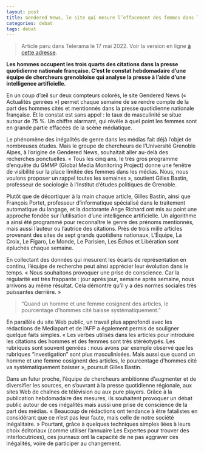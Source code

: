 ```yaml
---
layout: post
title: Gendered News, le site qui mesure l’effacement des femmes dans les médias
categories: debat
tags: debat
---
```


> Article paru dans Telerama le 17 mai 2022. Voir la version en ligne [à cette adresse](https://www.telerama.fr/debats-reportages/gendered-news-le-site-qui-mesure-l-effacement-des-femmes-dans-les-medias-7010389.php).

**Les hommes occupent les trois quarts des citations dans la presse quotidienne nationale française. C’est le constat hebdomadaire d’une équipe de chercheurs grenobloise qui analyse la presse à l’aide d’une intelligence artificielle.**

En un coup d’œil sur deux compteurs colorés, le site Gendered News (« Actualités genrées ») permet chaque semaine de se rendre compte de la part des hommes cités et mentionnés dans la presse quotidienne nationale française. Et le constat est sans appel : le taux de masculinité se situe autour de 75 %. Un chiffre alarmant, qui révèle à quel point les femmes sont en grande partie effacées de la scène médiatique.

Le phénomène des inégalités de genre dans les médias fait déjà l’objet de nombreuses études. Mais le groupe de chercheurs de l’Université Grenoble Alpes, à l’origine de Gendered News, souhaitait aller au-delà des recherches ponctuelles. « Tous les cinq ans, le très gros programme d’enquête du GMMP (Global Media Monitoring Project) donne une fenêtre de visibilité sur la place limitée des femmes dans les médias. Nous, nous voulons proposer un rappel toutes les semaines », soutient Gilles Bastin, professeur de sociologie à l’Institut d’études politiques de Grenoble.

Plutôt que de décortiquer à la main chaque article, Gilles Bastin, ainsi que François Portet, professeur d’informatique spécialisé dans le traitement automatique du langage, et la doctorante Ange Richard ont mis au point une approche fondée sur l’utilisation d’une intelligence artificielle. Un algorithme a ainsi été programmé pour reconnaître le genre des prénoms mentionnés, mais aussi l’auteur ou l’autrice des citations. Près de trois mille articles provenant des sites de sept grands quotidiens nationaux, L’Équipe, La Croix, Le Figaro, Le Monde, Le Parisien, Les Échos et Libération sont épluchés chaque semaine.

En collectant des données qui mesurent les écarts de représentation en continu, l’équipe de recherche peut ainsi apprécier leur évolution dans le temps. « Nous souhaitons provoquer une prise de conscience. Car la régularité est très frappante : jour après jour, semaine après semaine, nous arrivons au même résultat. Cela démontre qu’il y a des normes sociales très puissantes derrière. »

> “Quand un homme et une femme cosignent des articles, le pourcentage d’hommes cité baisse systématiquement.”

En parallèle du site Web public, un travail plus approfondi avec les rédactions de Mediapart et de l’AFP a également permis de souligner quelque faits simples. « Les verbes utilisés dans les articles pour introduire les citations des hommes et des femmes sont très stéréotypés. Les rubriques sont souvent genrées : nous avons par exemple observé que les rubriques “investigation” sont plus masculinisées. Mais aussi que quand un homme et une femme cosignent des articles, le pourcentage d’hommes cité va systématiquement baisser », poursuit Gilles Bastin.

Dans un futur proche, l’équipe de chercheurs ambitionne d’augmenter et de diversifier les sources, en s’ouvrant à la presse quotidienne régionale, aux sites Web de chaînes de télévision ou aux pure players. Grâce à la publication hebdomadaire des mesures, ils souhaitent provoquer un débat public autour de ces inégalités mais aussi une prise de conscience de la part des médias. « Beaucoup de rédactions ont tendance à être fatalistes en considérant que ce n’est pas leur faute, mais celle de notre société inégalitaire. » Pourtant, grâce à quelques techniques simples liées à leurs choix éditoriaux (comme utiliser l’annuaire Les Expertes pour trouver des interlocutrices), ces journaux ont la capacité de ne pas aggraver ces inégalités, voire de participer au changement.
